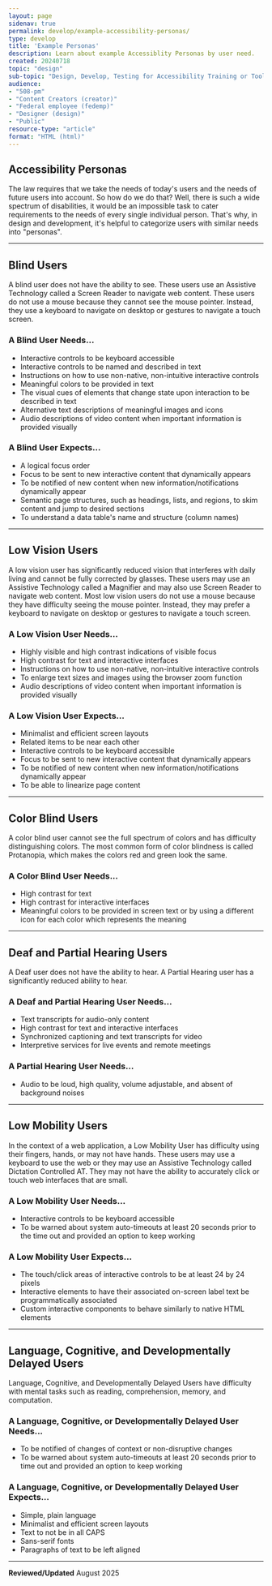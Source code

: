 ```yaml
---
layout: page
sidenav: true
permalink: develop/example-accessibility-personas/
type: develop 
title: 'Example Personas'
description: Learn about example Accessiblity Personas by user need. 
created: 20240718
topic: "design"
sub-topic: "Design, Develop, Testing for Accessibility Training or Tools"
audience:
- "508-pm"
- "Content Creators (creator)"
- "Federal employee (fedemp)"
- "Designer (design)"
- "Public"
resource-type: "article"
format: "HTML (html)"
---
```



## Accessibility Personas

The law requires that we take the needs of today's users and the needs of future users into account. So how do we do that? Well, there is such a wide spectrum of disabilities, it would be an impossible task to cater requirements to the needs of every single individual person. That's why, in design and development, it's helpful to categorize users with similar needs into "personas".

---

## Blind Users

A blind user does not have the ability to see. These users use an Assistive Technology called a Screen Reader to navigate web content. These users do not use a mouse because they cannot see the mouse pointer. Instead, they use a keyboard to navigate on desktop or gestures to navigate a touch screen.

### A Blind User Needs...

- Interactive controls to be keyboard accessible  
- Interactive controls to be named and described in text  
- Instructions on how to use non-native, non-intuitive interactive controls  
- Meaningful colors to be provided in text  
- The visual cues of elements that change state upon interaction to be described in text  
- Alternative text descriptions of meaningful images and icons  
- Audio descriptions of video content when important information is provided visually  

### A Blind User Expects...

- A logical focus order  
- Focus to be sent to new interactive content that dynamically appears  
- To be notified of new content when new information/notifications dynamically appear  
- Semantic page structures, such as headings, lists, and regions, to skim content and jump to desired sections  
- To understand a data table's name and structure (column names)  

---

## Low Vision Users

A low vision user has significantly reduced vision that interferes with daily living and cannot be fully corrected by glasses. These users may use an Assistive Technology called a Magnifier and may also use Screen Reader to navigate web content. Most low vision users do not use a mouse because they have difficulty seeing the mouse pointer. Instead, they may prefer a keyboard to navigate on desktop or gestures to navigate a touch screen.

### A Low Vision User Needs...

- Highly visible and high contrast indications of visible focus  
- High contrast for text and interactive interfaces  
- Instructions on how to use non-native, non-intuitive interactive controls  
- To enlarge text sizes and images using the browser zoom function  
- Audio descriptions of video content when important information is provided visually  

### A Low Vision User Expects...

- Minimalist and efficient screen layouts  
- Related items to be near each other  
- Interactive controls to be keyboard accessible  
- Focus to be sent to new interactive content that dynamically appears  
- To be notified of new content when new information/notifications dynamically appear  
- To be able to linearize page content  

---

## Color Blind Users

A color blind user cannot see the full spectrum of colors and has difficulty distinguishing colors. The most common form of color blindness is called Protanopia, which makes the colors red and green look the same.

### A Color Blind User Needs...

- High contrast for text  
- High contrast for interactive interfaces  
- Meaningful colors to be provided in screen text or by using a different icon for each color which represents the meaning  

---

## Deaf and Partial Hearing Users

A Deaf user does not have the ability to hear. A Partial Hearing user has a significantly reduced ability to hear.

### A Deaf and Partial Hearing User Needs...

- Text transcripts for audio-only content  
- High contrast for text and interactive interfaces  
- Synchronized captioning and text transcripts for video  
- Interpretive services for live events and remote meetings  

### A Partial Hearing User Needs...

- Audio to be loud, high quality, volume adjustable, and absent of background noises  

---

## Low Mobility Users

In the context of a web application, a Low Mobility User has difficulty using their fingers, hands, or may not have hands. These users may use a keyboard to use the web or they may use an Assistive Technology called Dictation Controlled AT. They may not have the ability to accurately click or touch web interfaces that are small.

### A Low Mobility User Needs...

- Interactive controls to be keyboard accessible  
- To be warned about system auto-timeouts at least 20 seconds prior to the time out and provided an option to keep working  

### A Low Mobility User Expects...

- The touch/click areas of interactive controls to be at least 24 by 24 pixels  
- Interactive elements to have their associated on-screen label text be programmatically associated  
- Custom interactive components to behave similarly to native HTML elements  

---

## Language, Cognitive, and Developmentally Delayed Users

Language, Cognitive, and Developmentally Delayed Users have difficulty with mental tasks such as reading, comprehension, memory, and computation.

### A Language, Cognitive, or Developmentally Delayed User Needs...

- To be notified of changes of context or non-disruptive changes  
- To be warned about system auto-timeouts at least 20 seconds prior to time out and provided an option to keep working  

### A Language, Cognitive, or Developmentally Delayed User Expects...

- Simple, plain language  
- Minimalist and efficient screen layouts  
- Text to not be in all CAPS  
- Sans-serif fonts  
- Paragraphs of text to be left aligned
    
---

**Reviewed/Updated** August 2025

